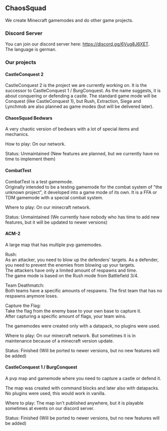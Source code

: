 ## ChaosSquad
We create Minecraft gamemodes and do other game projects.

### Discord Server
You can join our discord server here: https://discord.gg/6Vug8J6XET.  
The language is german.

### Our projects
#### CastleConquest 2
CastleConquest 2 is the project we are currently working on. It is the successor to CastleConquest 1 / BurgConquest.
As the name suggests, it is about conquering or defending a castle.
The standard game mode will be Conquest (like CastleConquest 1), but Rush, Extraction, Siege and Lynchmob are also planned as game modes (but will be delivered later).
#### ChaosSquad Bedwars
A very chaotic version of bedwars with a lot of special items and mechanics.
  
How to play: On our network.
  
Status: Unmaintained (New features are planned, but we currently have no time to implement them)
#### CombatTest
CombatTest is a test gamemode.  
Originally intended to be a testing gamemode for the combat system of "the unknown project", it developed into a game mode of its own.
It is a FFA or TDM gamemode with a special combat system.
  
Where to play: On our minecraft network.
  
Status: Unmaintained (We currently have nobody who has time to add new features, but it will be updated to newer versions)
#### ACM-2
A large map that has multiple pvp gamemodes.
  
Rush:  
As an attacker, you need to blow up the defenders' targets. As a defender, you need to prevent the enemies from blowing up your targets.  
The attackers have only a limited amount of respawns and time.  
The game mode is based on the Rush mode from Battlefield 3/4.
  
Team Deathmatch:  
Both teams have a specific amounts of respawns. The first team that has no respawns anymore loses.
  
Capture the Flag:  
Take the flag from the enemy base to your own base to capture it.  
After capturing a specific amount of flags, your team wins.
  
The gamemodes were created only with a datapack, no plugins were used.
  
Where to play: On our minecraft network. But sometimes it is in maintenance because of a minecraft version update.
  
Status: Finished (Will be ported to newer versions, but no new features will be added)
#### CastleConquest 1 / BurgConquest
A pvp map and gamemode where you need to capture a castle or defend it.
  
The map was created with command blocks and later also with datapacks.  
No plugins were used, this would work in vanilla.
  
Where to play: The map isn't published anywhere, but it is playable sometimes at events on our discord server.
  
Status: Finished (Will be ported to newer versions, but no new features will be added)
